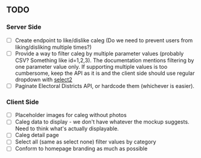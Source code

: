 ## TODO

### Server Side

- [ ] Create endpoint to like/dislike caleg (Do we need to prevent users from liking/disliking multiple times?)
- [ ] Provide a way to filter caleg by multiple parameter values (probably CSV? Something like id=1,2,3). The documentation mentions filtering by one parameter value only. If supporting multiple values is too cumbersome, keep the API as it is and the client side should use regular dropdown with [select2](http://ivaynberg.github.io/select2/#basics)
- [ ] Paginate Electoral Districts API, or hardcode them (whichever is easier).

### Client Side

- [ ] Placeholder images for caleg without photos
- [ ] Caleg data to display - we don't have whatever the mockup suggests. Need to think what's actually displayable.
- [ ] Caleg detail page
- [ ] Select all (same as select none) filter values by category
- [ ] Conform to homepage branding as much as possible
